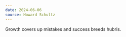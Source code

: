 ```yaml
---
date: 2024-06-06
source: Howard Schultz
---
```


Growth covers up mistakes and success breeds hubris.
